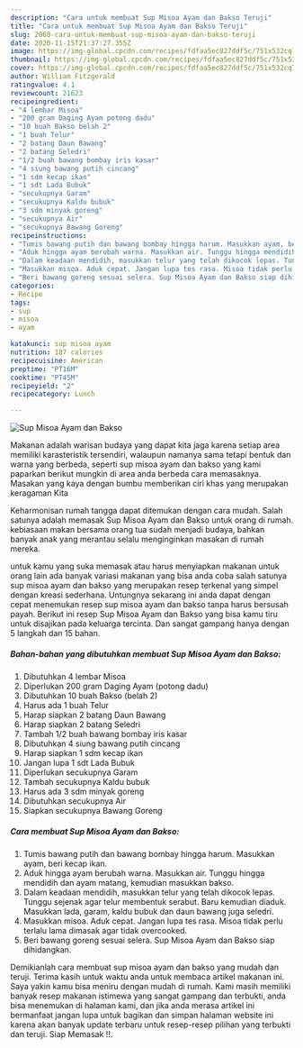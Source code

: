 ```yaml
---
description: "Cara untuk membuat Sup Misoa Ayam dan Bakso Teruji"
title: "Cara untuk membuat Sup Misoa Ayam dan Bakso Teruji"
slug: 2060-cara-untuk-membuat-sup-misoa-ayam-dan-bakso-teruji
date: 2020-11-15T21:37:27.355Z
image: https://img-global.cpcdn.com/recipes/fdfaa5ec827ddf5c/751x532cq70/sup-misoa-ayam-dan-bakso-foto-resep-utama.jpg
thumbnail: https://img-global.cpcdn.com/recipes/fdfaa5ec827ddf5c/751x532cq70/sup-misoa-ayam-dan-bakso-foto-resep-utama.jpg
cover: https://img-global.cpcdn.com/recipes/fdfaa5ec827ddf5c/751x532cq70/sup-misoa-ayam-dan-bakso-foto-resep-utama.jpg
author: William Fitzgerald
ratingvalue: 4.1
reviewcount: 21623
recipeingredient:
- "4 lembar Misoa"
- "200 gram Daging Ayam potong dadu"
- "10 buah Bakso belah 2"
- "1 buah Telur"
- "2 batang Daun Bawang"
- "2 batang Seledri"
- "1/2 buah bawang bombay iris kasar"
- "4 siung bawang putih cincang"
- "1 sdm kecap ikan"
- "1 sdt Lada Bubuk"
- "secukupnya Garam"
- "secukupnya Kaldu bubuk"
- "3 sdm minyak goreng"
- "secukupnya Air"
- "secukupnya Bawang Goreng"
recipeinstructions:
- "Tumis bawang putih dan bawang bombay hingga harum. Masukkan ayam, beri kecap ikan."
- "Aduk hingga ayam berubah warna. Masukkan air. Tunggu hingga mendidih dan ayam matang, kemudian masukkan bakso."
- "Dalam keadaan mendidih, masukkan telur yang telah dikocok lepas. Tunggu sejenak agar telur membentuk serabut. Baru kemudian diaduk. Masukkan lada, garam, kaldu bubuk dan daun bawang juga seledri."
- "Masukkan misoa. Aduk cepat. Jangan lupa tes rasa. Misoa tidak perlu terlalu lama dimasak agar tidak overcooked."
- "Beri bawang goreng sesuai selera. Sup Misoa Ayam dan Bakso siap dihidangkan."
categories:
- Recipe
tags:
- sup
- misoa
- ayam

katakunci: sup misoa ayam 
nutrition: 187 calories
recipecuisine: American
preptime: "PT16M"
cooktime: "PT45M"
recipeyield: "2"
recipecategory: Lunch

---
```



![Sup Misoa Ayam dan Bakso](https://img-global.cpcdn.com/recipes/fdfaa5ec827ddf5c/751x532cq70/sup-misoa-ayam-dan-bakso-foto-resep-utama.jpg)

Makanan adalah warisan budaya yang dapat kita jaga karena setiap area memiliki karasteristik tersendiri, walaupun namanya sama tetapi bentuk dan warna yang berbeda, seperti sup misoa ayam dan bakso yang kami paparkan berikut mungkin di area anda berbeda cara memasaknya. Masakan yang kaya dengan bumbu memberikan ciri khas yang merupakan keragaman Kita



Keharmonisan rumah tangga dapat ditemukan dengan cara mudah. Salah satunya adalah memasak Sup Misoa Ayam dan Bakso untuk orang di rumah. kebiasaan makan bersama orang tua sudah menjadi budaya, bahkan banyak anak yang merantau selalu menginginkan masakan di rumah mereka.

untuk kamu yang suka memasak atau harus menyiapkan makanan untuk orang lain ada banyak variasi makanan yang bisa anda coba salah satunya sup misoa ayam dan bakso yang merupakan resep terkenal yang simpel dengan kreasi sederhana. Untungnya sekarang ini anda dapat dengan cepat menemukan resep sup misoa ayam dan bakso tanpa harus bersusah payah.
Berikut ini resep Sup Misoa Ayam dan Bakso yang bisa kamu tiru untuk disajikan pada keluarga tercinta. Dan sangat gampang hanya dengan 5 langkah dan 15 bahan.


<!--inarticleads1-->

##### Bahan-bahan yang dibutuhkan membuat Sup Misoa Ayam dan Bakso:

1. Dibutuhkan 4 lembar Misoa
1. Diperlukan 200 gram Daging Ayam (potong dadu)
1. Dibutuhkan 10 buah Bakso (belah 2)
1. Harus ada 1 buah Telur
1. Harap siapkan 2 batang Daun Bawang
1. Harap siapkan 2 batang Seledri
1. Tambah 1/2 buah bawang bombay iris kasar
1. Dibutuhkan 4 siung bawang putih cincang
1. Harap siapkan 1 sdm kecap ikan
1. Jangan lupa 1 sdt Lada Bubuk
1. Diperlukan secukupnya Garam
1. Tambah secukupnya Kaldu bubuk
1. Harus ada 3 sdm minyak goreng
1. Dibutuhkan secukupnya Air
1. Siapkan secukupnya Bawang Goreng




<!--inarticleads2-->

##### Cara membuat  Sup Misoa Ayam dan Bakso:

1. Tumis bawang putih dan bawang bombay hingga harum. Masukkan ayam, beri kecap ikan.
1. Aduk hingga ayam berubah warna. Masukkan air. Tunggu hingga mendidih dan ayam matang, kemudian masukkan bakso.
1. Dalam keadaan mendidih, masukkan telur yang telah dikocok lepas. Tunggu sejenak agar telur membentuk serabut. Baru kemudian diaduk. Masukkan lada, garam, kaldu bubuk dan daun bawang juga seledri.
1. Masukkan misoa. Aduk cepat. Jangan lupa tes rasa. Misoa tidak perlu terlalu lama dimasak agar tidak overcooked.
1. Beri bawang goreng sesuai selera. Sup Misoa Ayam dan Bakso siap dihidangkan.




Demikianlah cara membuat sup misoa ayam dan bakso yang mudah dan teruji. Terima kasih untuk waktu anda untuk membaca artikel makanan ini. Saya yakin kamu bisa meniru dengan mudah di rumah. Kami masih memiliki banyak resep makanan istimewa yang sangat gampang dan terbukti, anda bisa menemukan di halaman kami, dan jika anda merasa artikel ini bermanfaat jangan lupa untuk bagikan dan simpan halaman website ini karena akan banyak update terbaru untuk resep-resep pilihan yang terbukti dan teruji. Siap Memasak !!. 
